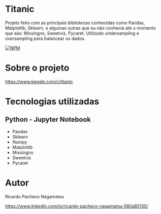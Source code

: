 # Titanic

Projeto feito com as principais bibliotecas conhecidas como Pandas, Matplotlib, Sklearn,
e algumas outras que eu não conhecia até o momento que são: Missingno, Sweetviz, Pycaret. Utilizado undersampling e oversampling para balancear os dados.

[![NPM](https://img.shields.io/npm/l/react)](https://github.com/RicardoNagamatsu/Titanic/blob/add-license-1/LICENSE) 

# Sobre o projeto

https://www.kaggle.com/c/titanic


# Tecnologias utilizadas
## Python - Jupyter Notebook
- Pandas
- Sklearn
- Numpy
- Matplotlib
- Missingno
- Sweetviz
- Pycaret


# Autor

Ricardo Pacheco Nagamatsu

https://www.linkedin.com/in/ricardo-pacheco-nagamatsu-580a85135/
